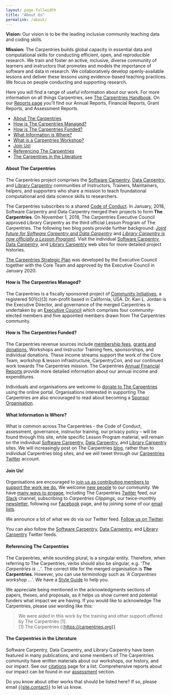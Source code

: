 ```yaml
---
layout: page-fullwidth
title: "About Us"
permalink: /about/
---
```


**Vision:** Our vision is to be the leading inclusive community teaching data and coding skills.

**Mission:** The Carpentries builds global capacity in essential data and computational skills for conducting efficient, open, and reproducible research. We train and foster an active, inclusive, diverse community of learners and instructors that promotes and models the importance of software and data in research. We collaboratively develop openly-available lessons and deliver these lessons using evidence-based teaching practices. We focus on people conducting and supporting research.

Here you will find a range of useful information about our work. For more information on all things Carpentries, see [The Carpentries Handbook]({{site.handbook_url}}).  On our [Reports page](/reports/) you'll find our Annual Reports, Financial Reports, Grant Reports, and Assessment Reports.

* [About The Carpentries](#about-the-carpentries)   
* [How is The Carpentries Managed?](#how-is-the-carpentries-managed)   
* [How is The Carpentries Funded?](#how-is-the-carpentries-funded)   
* [What Information is Where?](#what-information-is-where)   
* [What is a Carpentries Workshop?](/workshops)   
* [Join Us!](#join-us)   
* [Referencing The Carpentries](#referencing-the-carpentries)   
* [The Carpentries in the Literature](#the-carpentries-in-the-literature)   

#### About The Carpentries

The Carpentries project comprises the <a href="https://software-carpentry.org/">Software Carpentry</a>, <a href="http://www.datacarpentry.org/">Data Carpentry</a>, and <a href="https://librarycarpentry.org/">Library Carpentry</a> communities of Instructors, Trainers, Maintainers, helpers, and supporters who share a mission to teach foundational computational and data science skills to researchers. 

The Carpentries subscribes to a shared <a href="{{ site.code_of_conduct_url }}">Code of Conduct</a>. In January, 2018, Software Carpentry and Data Carpentry merged their projects to form <strong>The Carpentries</strong>. On November 1, 2018, The Carpentries Executive Council approved Library Carpentry as the third official Lesson Program of The Carpentries. The following two blog posts provide further background:  <i><a href="https://software-carpentry.org/blog/2017/09/merger.html">Joint future for Software Carpentry and Data Carpentry</a></i> and <i><a href="{{site.url}}/blog/2018/11/welcoming-library-carpentry/">Library Carpentry is now officially a Lesson Program!</a></i>. Visit the individual <a href="https://software-carpentry.org/">Software Carpentry</a>, <a href="http://www.datacarpentry.org/">Data Carpentry</a>, and <a href="https://librarycarpentry.org/">Library Carpentry</a> web sites for more detailed project histories.

[The Carpentries Strategic Plan]({{site.url}}/strategic-plan) was developed by the Executive Council together with the Core Team and approved by the Executive Council in January 2020.

#### How is The Carpentries Managed?

The Carpentries is a fiscally sponsored project of <a href="http://communityin.org/">Community Initiatives</a>, 
a registered 501(c)(3) non-profit based in California, USA. Dr. Kari L. Jordan is the Executive Director, and governance of the merged Carpentries is undertaken 
by an <a href="{{site.url}}/governance">Executive Council</a> which comprises 
four community-elected members and five appointed members drawn from 
The Carpentries community.

#### How is The Carpentries Funded?

The Carpentries revenue sources include [membership fees]({{site.url}}/membership), [grants and donations]({{site.url}}/grants), Workshops and Instructor Training fees, sponsorships, and individual donations. These income streams support the work of the Core Team, workshop & lesson infrastructure, CarpentryCon, and our continued work towards The Carpentries mission. The Carpentries [Annual Financial Reports]({{site.url/reports}}) provide more detailed information about our annual income and expenditures.

Individuals and organisations are welcome to <a href="{{site.fundraising_link}}">donate to The Carpentries</a> using the online portal. Organisations interested in supporting The Carpentries are also encouraged to read about becoming a [Sponsor Organisation]({{site.url}}/sponsorship).

#### What Information is Where?

What is common across The Carpentries - the Code of Conduct, assessment, governance, instructor training, our privacy policy - will be found through this site, while specific Lesson Program material, will remain on the individual [Software Carpentry](https://software-carpentry.org/), [Data Carpentry](http://www.datacarpentry.org/), and <a href="https://librarycarpentry.org/">Library Carpentry</a> sites. We will increasingly post on The Carpentries [blog]({{site.url}}/blog/), rather than to individual Carpentries blog sites, and we will tweet
through our [Carpentries Twitter](https://twitter.com/thecarpentries) account. 

  
#### Join Us!
            
Organisations are encouraged to <a href="{{site.url}}/membership/">join us as contributing members to support the work we do.</a> We 
welcome <a href="{{site.url}}/volunteer/">new people</a> to our community. We have 
<a href="{{site.url}}/volunteer/">many ways to engage</a>, including The Carpentries <a href="https://twitter.com/thecarpentries">Twitter</a> feed, our <a href="https://swc-slack-invite.herokuapp.com/">Slack</a> channel, 
subscribing to <em>Carpentries Clippings</em>, our twice-monthly <a href="{{site.url}}/newsletter/">newsletter</a>, following our [Facebook](https://www.facebook.com/carpentries/) page, and by joining some of our <a href="https://carpentries.topicbox.com/groups">email lists</a>.

We announce a lot of what we do via our Twitter feed. [Follow us on Twitter](https://twitter.com/thecarpentries). 

You can also follow the [Software Carpentry](https://twitter.com/swcarpentry), [Data Carpentry](https://twitter.com/datacarpentry), and [Library Carpentry](https://twitter.com/LibCarpentry) Twitter feeds. 

#### Referencing The Carpentries

The Carpentries, while sounding plural, is a singular entity. Therefore, when referring to The Carpentries, verbs should also be singular, e.g. *'The Carpentries is ...'*. The correct title for the merged organisation is **The Carpentries**. However, you can use terminology such as *'A Carpentries workshop ...'*. We have a [Style Guide]({{site.handbook_url}}/topic_folders/communications/resources/style-guide.html) to help you.

We appreciate being mentioned in the acknowledgments sections of papers, theses, and proposals, as it helps us show current and potential funders what impact we are having. If you would like to acknowledge The Carpentries, please use wording like this:

> We were aided in this work by the training and other support offered by The Carpentries [1].    
> [1] The Carpentries {{https://carpentries.org}}

#### The Carpentries in the Literature

Software Carpentry, Data Carpentry, and Library Carpentry have been featured in many publications, and some members of The Carpentries community have written materials about our workshops, our history, and our impact. See our <a href="{{site.url}}/citations/">citations</a> page for a list. Comprehensive reports about our impact can be found in our <a href="{{site.url}}/assessment/">assessment</a> section. 

Do you know about other works that should be listed here? If so, please email <a href="mailto:{{site.contact}}">{{site.contact}}</a> to let us know.
